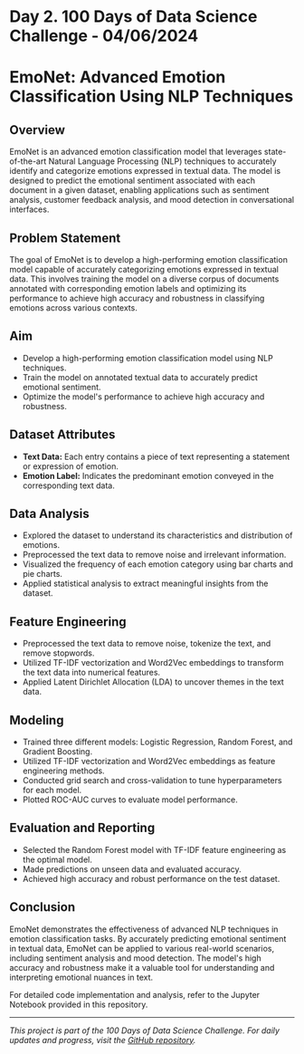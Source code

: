 # Day 2. 100 Days of Data Science Challenge - 04/06/2024

# EmoNet: Advanced Emotion Classification Using NLP Techniques

## Overview
EmoNet is an advanced emotion classification model that leverages state-of-the-art Natural Language Processing (NLP) techniques to accurately identify and categorize emotions expressed in textual data. The model is designed to predict the emotional sentiment associated with each document in a given dataset, enabling applications such as sentiment analysis, customer feedback analysis, and mood detection in conversational interfaces.

## Problem Statement
The goal of EmoNet is to develop a high-performing emotion classification model capable of accurately categorizing emotions expressed in textual data. This involves training the model on a diverse corpus of documents annotated with corresponding emotion labels and optimizing its performance to achieve high accuracy and robustness in classifying emotions across various contexts.

## Aim
- Develop a high-performing emotion classification model using NLP techniques.
- Train the model on annotated textual data to accurately predict emotional sentiment.
- Optimize the model's performance to achieve high accuracy and robustness.

## Dataset Attributes
- **Text Data:** Each entry contains a piece of text representing a statement or expression of emotion.
- **Emotion Label:** Indicates the predominant emotion conveyed in the corresponding text data.

## Data Analysis
- Explored the dataset to understand its characteristics and distribution of emotions.
- Preprocessed the text data to remove noise and irrelevant information.
- Visualized the frequency of each emotion category using bar charts and pie charts.
- Applied statistical analysis to extract meaningful insights from the dataset.

## Feature Engineering
- Preprocessed the text data to remove noise, tokenize the text, and remove stopwords.
- Utilized TF-IDF vectorization and Word2Vec embeddings to transform the text data into numerical features.
- Applied Latent Dirichlet Allocation (LDA) to uncover themes in the text data.

## Modeling
- Trained three different models: Logistic Regression, Random Forest, and Gradient Boosting.
- Utilized TF-IDF vectorization and Word2Vec embeddings as feature engineering methods.
- Conducted grid search and cross-validation to tune hyperparameters for each model.
- Plotted ROC-AUC curves to evaluate model performance.

## Evaluation and Reporting
- Selected the Random Forest model with TF-IDF feature engineering as the optimal model.
- Made predictions on unseen data and evaluated accuracy.
- Achieved high accuracy and robust performance on the test dataset.

## Conclusion
EmoNet demonstrates the effectiveness of advanced NLP techniques in emotion classification tasks. By accurately predicting emotional sentiment in textual data, EmoNet can be applied to various real-world scenarios, including sentiment analysis and mood detection. The model's high accuracy and robustness make it a valuable tool for understanding and interpreting emotional nuances in text.

For detailed code implementation and analysis, refer to the Jupyter Notebook provided in this repository.

---

*This project is part of the 100 Days of Data Science Challenge. For daily updates and progress, visit the [GitHub repository](https://github.com/vatsalparikh07/100-days-of-data-science-challenge/tree/main).* 

